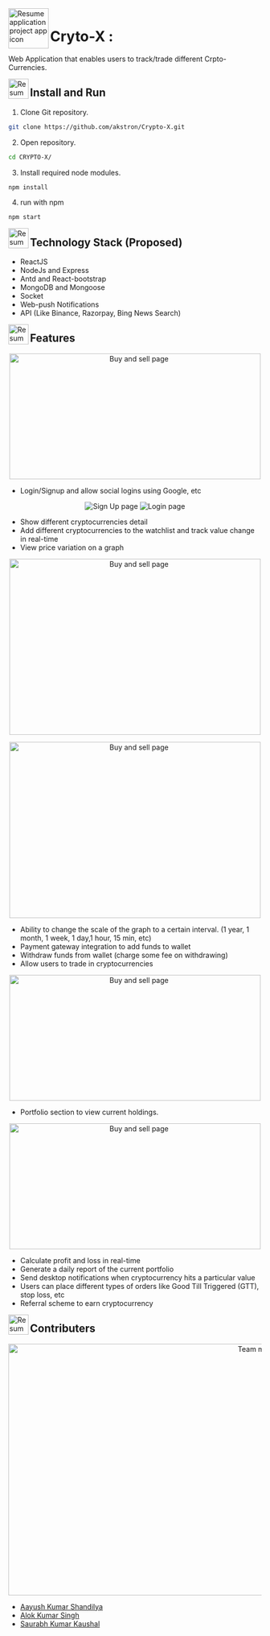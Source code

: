 <img align="left" width="80" height="80" src="https://img.icons8.com/external-wanicon-lineal-color-wanicon/344/external-trade-nft-wanicon-lineal-color-wanicon.png" alt="Resume application project app icon">

# Cryto-X :

Web Application that enables users to track/trade different Crpto-Currencies.

<img align="left" width="40" height="40" src="https://img.icons8.com/doodle/344/console--v2.png" alt="Resume application project app icon">

## Install and Run

1. Clone Git repository.

```bash
git clone https://github.com/akstron/Crypto-X.git
```

2. Open repository.

```bash
cd CRYPTO-X/
```

3. Install required node modules.

```bash
npm install
```

4. run with npm

```bash
npm start
```

<img align="left" width="40" height="40" src="https://img.icons8.com/external-becris-lineal-color-becris/344/external-technology-literary-genres-becris-lineal-color-becris.png" alt="Resume application project app icon">

## Technology Stack (Proposed)

- ReactJS
- NodeJs and Express
- Antd and React-bootstrap
- MongoDB and Mongoose
- Socket
- Web-push Notifications
- API (Like Binance, Razorpay, Bing News Search)

<img align="left" width="40" height="40" src="https://img.icons8.com/fluency/344/features-list.png" alt="Resume application project app icon">

## Features

<p align="center">
<img align="center" width="500" height="250" src="https://github.com/akstron/Crypto-X/blob/main/images/home.jpeg" alt="Buy and sell page">
</p>

- Login/Signup and allow social logins using Google, etc

<p align="center">
<img  src="https://github.com/akstron/Crypto-X/blob/main/images/SignUp.png" alt="Sign Up page">

<img src="https://github.com/akstron/Crypto-X/blob/main/images/loginPage.png" alt="Login page">
</p>

- Show different cryptocurrencies detail
- Add different cryptocurrencies to the watchlist and track value change in real-time
- View price variation on a graph

<p align="center">
<img width="500" height="350" src="https://github.com/akstron/Crypto-X/blob/main/images/chart.jpeg" alt="Buy and sell page">
</p>

<p align="center">
<img width="500" height="350" src="https://github.com/akstron/Crypto-X/blob/main/images/live.jpeg" alt="Buy and sell page">
</p>

- Ability to change the scale of the graph to a certain interval. (1 year, 1 month, 1 week, 1 day,1 hour, 15 min, etc)
- Payment gateway integration to add funds to wallet
- Withdraw funds from wallet (charge some fee on withdrawing)
- Allow users to trade in cryptocurrencies

<p align="center">
<img align="center" width="500" height="250" src="https://github.com/akstron/Crypto-X/blob/main/images/buy_sell.jpeg" alt="Buy and sell page">
</p>

- Portfolio section to view current holdings.

<p align="center">
<img width="500" height="250" src="https://github.com/akstron/Crypto-X/blob/main/images/portfolio.jpeg" alt="Buy and sell page">
</p>

- Calculate profit and loss in real-time
- Generate a daily report of the current portfolio
- Send desktop notifications when cryptocurrency hits a particular value
- Users can place different types of orders like Good Till Triggered (GTT), stop loss, etc
- Referral scheme to earn cryptocurrency

<img align="left" width="40" height="40" src="https://img.icons8.com/dusk/64/000000/community-grants.png" alt="Resume application project app icon">

## Contributers

<p align="center">

<img align="center" width="1000" height="500" src="https://github.com/akstron/Crypto-X/blob/main/images/about_us.jpeg" alt="Team members">
</p>

- [Aayush Kumar Shandilya](https://github.com/hey-aayush)
- [Alok Kumar Singh](https://github.com/akstron)
- [Saurabh Kumar Kaushal](https://github.com/saurabh-bot)
